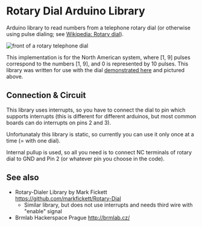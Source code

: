 # Rotary Dial Arduino Library

Arduino library to read numbers from a telephone rotary dial (or otherwise using pulse dialing; see [Wikipedia: Rotary dial](http://en.wikipedia.org/wiki/Rotary_dial)).

![front of a rotary telephone dial](http://www.markfickett.com/umbrella/images/111105rotarydialfront-sm.jpg "Rotary Dial")

This implementation is for the North American system, where [1, 9] pulses correspond to the numbers [1, 9], and 0 is represented by 10 pulses. This library was written for use with the dial [demonstrated here](http://commons.wikimedia.org/wiki/File:Rotary_Dial,_Dialing_Back_with_LEDs.ogv) and pictured above.

## Connection & Circuit

This library uses interrupts, so you have to connect the dial to pin which supports interrupts (this is different for different arduinos, but most common boards can do interrupts on pins 2 and 3).

Unfortunataly this library is static, so currently you can use it only once at a time (= with one dial).

Internal pullup is used, so all you need is to connect NC terminals of rotary dial to GND and Pin 2 (or whatever pin you choose in the code).

## See also

  * Rotary-Dialer Library by Mark Fickett https://github.com/markfickett/Rotary-Dial
    * Similar library, but does not use interrupts and needs third wire with "enable" signal
  * Brmlab Hackerspace Prague http://brmlab.cz/
